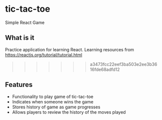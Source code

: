 # tic-tac-toe
Simple React Game

## What is it
Practice application for learning React. Learning resources from https://reactjs.org/tutorial/tutorial.html
>>>>>>> a3473fcc22eef3ba503e2ee3b3616fde68adfd12

## Features
* Functionality to play game of tic-tac-toe
* Indicates when someone wins the game
* Stores history of game as game progresses
* Allows players to review the history of the moves played

